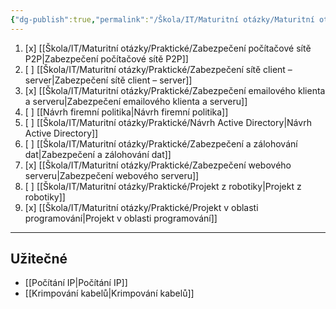 ```yaml
---
{"dg-publish":true,"permalink":"/Škola/IT/Maturitní otázky/Maturitní otázky - praktická část/","created":"2023-12-18T16:41:02.586+01:00","updated":"2024-05-09T19:10:11.226+02:00"}
---
```


1. [x] [[Škola/IT/Maturitní otázky/Praktické/Zabezpečení počítačové sítě P2P\|Zabezpečení počítačové sítě P2P]]
2. [ ] [[Škola/IT/Maturitní otázky/Praktické/Zabezpečení sítě client – server\|Zabezpečení sítě client – server]]
3. [x] [[Škola/IT/Maturitní otázky/Praktické/Zabezpečení emailového klienta a serveru\|Zabezpečení emailového klienta a serveru]]
4. [ ] [[Návrh firemní politika\|Návrh firemní politika]]
5. [ ] [[Škola/IT/Maturitní otázky/Praktické/Návrh Active Directory\|Návrh Active Directory]]
6. [ ] [[Škola/IT/Maturitní otázky/Praktické/Zabezpečení a zálohování dat\|Zabezpečení a zálohování dat]]
7. [x] [[Škola/IT/Maturitní otázky/Praktické/Zabezpečení webového serveru\|Zabezpečení webového serveru]]
8. [ ] [[Škola/IT/Maturitní otázky/Praktické/Projekt z robotiky\|Projekt z robotiky]]
9. [x] [[Škola/IT/Maturitní otázky/Praktické/Projekt v oblasti programování\|Projekt v oblasti programování]]
___
## Užitečné
- [[Počítání IP\|Počítání IP]]
- [[Krimpování kabelů\|Krimpování kabelů]]